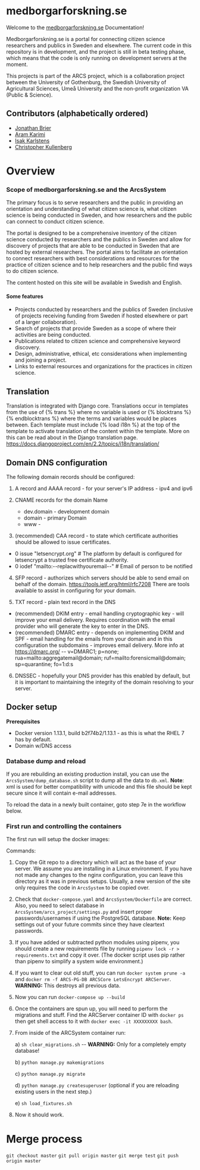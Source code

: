 # medborgarforskning.se
Welcome to the [medborgarforskning.se](https://medborgarforskning.se) Documentation!

Medborgarforskning.se is a portal for connecting citizen science researchers and publics in Sweden and elsewhere. The current code in this repository is in development, and the project is still in beta testing phase, which means that the code is only running on
development servers at the moment.

This projects is part of the ARCS project, which is a collaboration project between the University of Gothenburg, the Swedish University of Agricultural Sciences, Umeå University and the non-profit organization VA (Public & Science).

## Contributors (alphabetically ordered)

* [Jonathan Brier](https://github.com/brierjon)
* [Aram Karimi](https://github.com/AramKarimi)
* [Isak Karlstens](https://github.com/AvoCod3o)
* [Christopher Kullenberg](https://github.com/christopherkullenberg)



# Overview

### Scope of medborgarforskning.se and the ArcsSystem
The primary focus is to serve researchers and the public in providing an orientation and understanding of what citizen science is, what citizen science is being conducted in Sweden, and how researchers and the public can connect to conduct citizen science.

The portal is designed to be a comprehensive inventory of the citizen science conducted by researchers and the publics in Sweden and allow for discovery of projects that are able to be conducted in Sweden that are hosted by external researchers. The portal aims to facilitate an orientation to connect researchers with best considerations and resources for the practice of citizen science and to help researchers and the public find ways to do citizen science.

The content hosted on this site will be available in Swedish and English.

#### Some features
* Projects conducted by researchers and the publics of Sweden (inclusive of projects receiving funding from Sweden if hosted elsewhere or part of a larger collaboration).
* Search of projects that provide Sweden as a scope of where their activities are being conducted.
* Publications related to citizen science and comprehensive keyword discovery.
* Design, administrative, ethical, etc considerations when implementing and joining a project.
* Links to external resources and organizations for the practices in citizen science.

## Translation
Translation is integrated with Django core. Translations occur in templates from the use of {% trans %} where no variable is used or {% blocktrans %} {% endblocktrans %} where the terms and variables would be places between. Each template must include {% load i18n %} at the top of the template to activate translation of the content within the template. More on this can be read about in the Django translation page. https://docs.djangoproject.com/en/2.2/topics/i18n/translation/



## Domain DNS configuration
The following domain records should be configured:

1. A record and AAAA record - for your server's IP address - ipv4 and ipv6

2. CNAME records for the domain Name
   - dev.domain - development domain
   - domain - primary Domain
   - www -

3. (recommended) CAA record - to state which certificate authorities should be allowed to issue certificates.
  - 0 issue "letsencrypt.org" # The platform by default is configured for letsencrypt a trusted free certificate authority.
  - 0 iodef "mailto:--replacwithyouremail--" # Email of person to be notified

4. SFP record - authorizes which servers should be able to send email on behalf of the domain. https://tools.ietf.org/html/rfc7208 There are tools available to assist in configuring for your domain.

5. TXT record - plain text record in the DNS
  - (recommended) DKIM entry - email handling cryptographic key - will improve your email delivery. Requires coordination with the email provider who will generate the key to enter in the DNS.
  - (recommended) DMARC entry - depends on implementing DKIM and SPF - email handling for the emails from your domain and in this configuration the subdomains - improves email delivery. More info at https://dmarc.org/
  --  v=DMARC1; p=none; rua=mailto:aggregatemail@domain; ruf=mailto:forensicmail@domain; sp=quarantine; fo=1:d:s

6. DNSSEC - hopefully your DNS provider has this enabled by default, but it is important to maintaining the integrity of the domain resolving to your server.

## Docker setup

**Prerequisites**
* Docker version 1.13.1, build b2f74b2/1.13.1 - as this is what the RHEL 7 has by default.
* Domain w/DNS access

### Database dump and reload

If you are rebuilding an existing production install, you can use the ``ArcsSystem/dump_database.sh`` script to dump all the data to ``db.xml``. **Note**: xml is used for better compatibility with unicode and this file should be kept secure since it will contain e-mail addresses.

To reload the data in a newly built container, goto step 7e in the workflow below.


### First run and controlling the containers
The first run will setup the docker images:

Commands:

1. Copy the Git repo to a directory which will act as the base of your server. We assume you are installing in a Linux environment. If you have not made any changes to the nginx configuration, you can leave this directory as it was in previous
setups. Usually, a new version of the site only requires the code in ``ArcsSystem`` to be copied over.

2. Check that ``docker-compose.yaml`` and ``ArcsSystem/Dockerfile`` are correct.
Also, you need to select database in ``ArcsSystem/arcs_project/settings.py`` and
insert proper passwords/usernames if using the PostgreSQL database. **Note:** Keep
settings out of your future commits since they have cleartext passwords.

3. If you have added or subtracted python modules using pipenv, you should create a new requirements file by running ``pipenv lock -r > requirements.txt`` and copy it over. (The docker script uses pip rather than pipenv to simplify a system wide environment.)

4. If you want to clear out old stuff, you can run ``docker system prune -a`` and ``docker rm -f ARCS-PG-DB ARCSCore LetsEncrypt ARCServer``. **WARNING:** This destroys all previous data.

5. Now you can run ``docker-compose up --build``

6. Once the containers are spun up, you will need to perform the migrations and stuff. Find the ARCServer container ID with  ``docker ps`` then get shell access to it with ``docker exec -it XXXXXXXXX bash``.

7. From inside of the ARCSystem container run:

    a) ``sh clear_migrations.sh`` -- **WARNING:** Only for a completely empty database!

    b) ``python manage.py makemigrations``

    c) ``python manage.py migrate``

    d) ``python manage.py createsuperuser`` (optional if you are reloading existing users in the next step.)

    e) ``sh load_fixtures.sh``

8. Now it should work.



# Merge process

``git checkout master``
``git pull origin master``
``git merge test``
``git push origin master``
